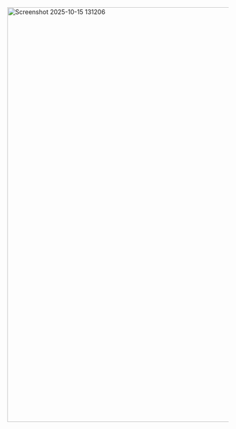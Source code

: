 <img width="1906" height="942" alt="Screenshot 2025-10-15 131206" src="https://github.com/user-attachments/assets/83e66521-e53d-41f0-90e4-3abcf9d78446" />
